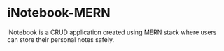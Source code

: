 # iNotebook-MERN
iNotebook is a CRUD application created using MERN stack where users can store their personal notes safely.
